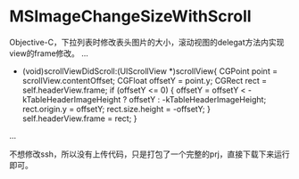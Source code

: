 # MSImageChangeSizeWithScroll
Objective-C，下拉列表时修改表头图片的大小，滚动视图的delegat方法内实现view的frame修改。
...

- (void)scrollViewDidScroll:(UIScrollView *)scrollView{
    CGPoint point = scrollView.contentOffset;
    CGFloat offsetY = point.y;
    CGRect rect = self.headerView.frame;
    if (offsetY <= 0) {
        offsetY = offsetY < -kTableHeaderImageHeight ? offsetY : -kTableHeaderImageHeight;
        rect.origin.y = offsetY;
        rect.size.height = -offsetY;
    }
    self.headerView.frame = rect;
}

...

不想修改ssh，所以没有上传代码，只是打包了一个完整的prj，直接下载下来运行即可。

